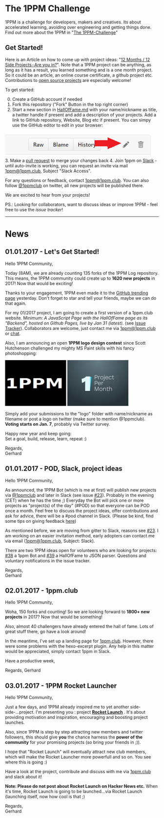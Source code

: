 # The 1PPM Challenge

1PPM is a challenge for developers, makers and creatives. Its about accelerated learning, avoiding over engineering and getting things done. Find out more about the 1PPM in "[The 1PPM-Challenge](https://medium.com/1ppm/the-1ppm-challenge-eaed5df0ef5a#.oejtaqmy0)"

## Get Started!

Here is an Article on how to come up with project ideas: "[12 Months / 12 Side Projects - Are you in?](https://medium.com/@gerji/12-months-12-side-projects-are-you-in-c395dbcd648e#.qle34253j)". Note that a 1PPM project can be anything, as long as it has a result, you learned something and is a one month project. So it could be an article, an online course certificate, a github project etc. Contributions to [open source projects](https://github.com/FreeCodeCamp/how-to-contribute-to-open-source)  are especially welcome!


To get started:

0. Create a GitHub account if needed
1. Fork this repository ("Fork" Button in the top right corner)
2. Start a new section in [HallOfFame.md](HallOfFame.md) with your name/nickname as title, a twitter handle if present and add a description of your projects. Add a link to GitHub repository, Website, Blog etc if present. You can simpy use the GitHub editor to edit in your browser:  

 ![brower edit](img/browser_edit.png)   
3. Make a [pull request](http://kbroman.org/github_tutorial/pages/fork.html) to merge your changes back
4. Join 1ppm on [Slack](https://1ppmclub.slack.com) - until auto-invite is working, you can request an invite via mail [1ppm@1ppm.club](mailto:1ppm@1ppm.club), Subject "Slack Access".

For any questions or feedback, contact [1ppm@1ppm.club](mailto:1ppm@1ppm.club). You can also follow [@1ppmclub](https://twitter.com/1ppmclub) on twitter, all new projects will be published there.

We are excited to hear from your projects!

PS.: Looking for collaborators, want to discuss ideas or improve 1PPM - feel free to use the *issue tracker*!

---
# News

## 01.01.2017 - Let's Get Started!

Hello 1PPM Community,

Today (8AM), we are already counting 135 forks of the 1PPM Log repository. This means, the 1PPM community could create up to **1620 new projects** in 2017! Now that would be exciting!

Thanks to your engagement, 1PPM even made it to the [GitHub trending page](https://github.com/trending) yesterday. Don't forget to star and tell your friends, maybe we can do that again.

For my 01/2017 project, I am going to create a first version of a 1ppm.club website. Minimum: *A JavaScript Page with the HallOfFame page as its "Backend", hosted on Github Pages, live by Jan 31 (latest).* (see [Issue Tracker](https://github.com/1ppm/1ppmLog/issues/9)). Collaborators are welcome, just contact me via [1ppm@1ppm.club](mailto:1ppm@1ppm.club) or [chat]((https://gitter.im/1ppm/challenge)).

Also, I am announcing an open **1PPM logo design contest** since Scott Hutchenson challenged my mighty MS Paint skills with his fancy photoshopping:

<img src="logo/1PPM_Logo.png" width="200" height="150" />
<img src="logo/scott_hutchensen.jpg" width="200" height="150" />

Simply add your submissions to the "logo" folder with name/nickname as filename or post a logo on twitter (make sure to mention @1ppmclub). **Voting starts on Jan. 7**, probably via Twitter survey.

Happy new year and keep going:  
Set a goal, build, release, learn, repeat :)

Regards,  
Gerhard

## 01.01.2017 - POD, Slack, project ideas

Hello 1PPM Community,

 As announced, the 1PPM Bot (which is me at first) will publish new projects via [@1ppmclub](https://twitter.com/1ppmclub) and later in Slack (see issue [#23](https://github.com/1ppm/1ppmLog/issues/23)). Probably in the evening (CET) when he has the time ;) Everyday the Bot will pick one or more projects as "project(s) of the day" (#POD) so that everyone can be POD once a month. Feel free to discuss the project ideas, offer contributions and ask for advice, there will be a #pod channel in Slack. (Please be kind, find some tips on giving feedback [here](https://www.roberthalf.com/creativegroup/blog/7-tips-on-giving-feedback-to-employees))

 As mentioned before, we are moving from gitter to Slack, reasons see [#23](https://github.com/1ppm/1ppmLog/issues/23). I am working on an easier invitation method, early adopters can contact me via email ([1ppm@1ppm.club](mailto:1ppm@1ppm.club), Subject: Slack).

There are two 1PPM ideas open for volunteers who are  looking for projects: [#38](https://github.com/1ppm/1ppmLog/issues/38) a 1ppm Bot and [#39](https://github.com/1ppm/1ppmLog/issues/39) a HallOfFame to JSON parser. Questions and voluntary notifications in the issue tracker.

Regards,  
Gerhard

## 02.01.2017 - 1ppm.club

Hello 1PPM Community,

Woha, 150 forks and counting! So we are looking forward to **1800+ new projects** in 2017? Now that would be something!

Also, almost 40 challengers have already entered the hall of fame. Lots of great stuff there, go have a look around!

In the meantime, I've set up a landing page for [1ppm.club](http://1ppm.club). However, there were some problems with the hexo-excerpt plugin. Any help in this matter would be appreciated, simply contact 1ppm in Slack.

Have a productive week,

Regards,
Gerhard

## 03.01.2017 - 1PPM Rocket Launcher

Hello 1PPM Community,

Just a few days, and 1PPM already inspired me to yet another side-side-...project. I'm presenting you : project **[Rocket Launch](https://github.com/1ppm/RocketLaunch)** . It's about providing motivation and inspiration, encouraging and boosting project launches.

 Also, since 1PPM is step by step attracting new members and twitter followers, this should give **you** the chance harness the **power of the community** for your promising projects (so bring your friends in ;)).

 I hope that "Rocket Launch" will eventually attract new club members, which will make the Rocket Launcher more powerfull and so on. You see where this is going :)

Have a look at the project, contribute and discuss with me via [1ppm.club](http://1ppm.club) and slack about it!

**Note: Please do not post about Rocket Launch on Hacker News etc.** When it's time, Rocket Launch is going to be launched...via Rocket Launch (launching itself, now how cool is that ;)

Regards,  
Gerhard
